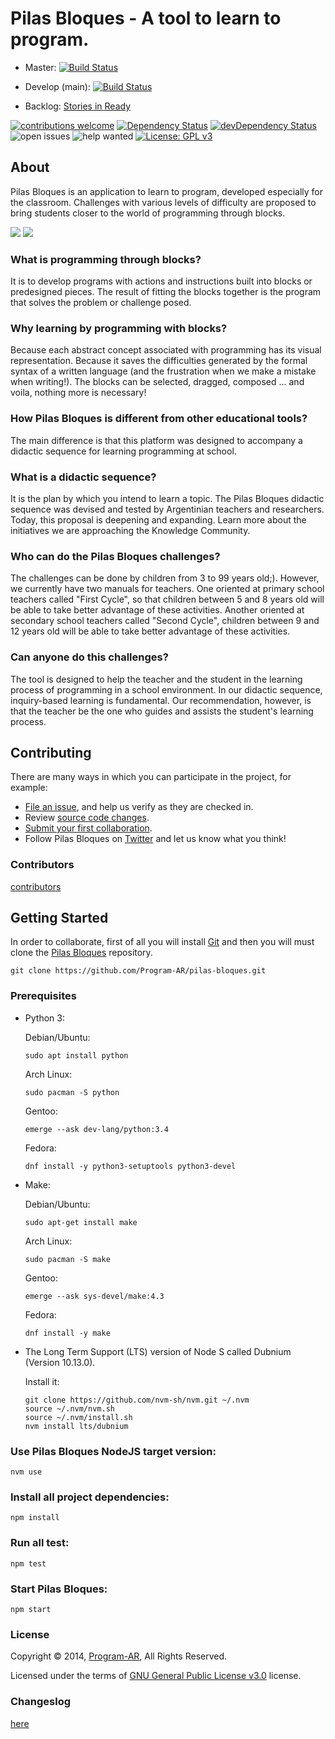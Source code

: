 # Pilas Bloques - A tool to learn to program.

- Master: [![Build Status](https://travis-ci.org/Program-AR/pilas-bloques.svg?branch=master)](https://travis-ci.org/Program-AR/pilas-bloques)
- Develop (main): [![Build Status](https://travis-ci.org/Program-AR/pilas-bloques.svg?branch=develop)](https://travis-ci.org/Program-AR/pilas-bloques)

- Backlog: [Stories in Ready](https://github.com/orgs/Program-AR/projects/1)

[![contributions welcome](https://img.shields.io/badge/contributions-welcome-brightgreen.svg?style=flat)](https://github.com/Program-AR/pilas-bloques/issues)
[![Dependency Status](https://david-dm.org/Program-AR/pilas-bloques/status.svg)](https://david-dm.org/Program-AR/pilas-bloques)
[![devDependency Status](https://david-dm.org/Program-AR/pilas-bloques/dev-status.svg)](https://david-dm.org/Program-AR/pilas-bloques/?type=dev)
![open issues](https://badgen.net/github/open-issues/Program-AR/pilas-bloques)
![help wanted](https://badgen.net/github/label-issues/Program-AR/pilas-bloques/help-wanted/open)
[![License: GPL v3](https://img.shields.io/badge/License-GPLv3-blue.svg)](https://www.gnu.org/licenses/gpl-3.0)

## About

Pilas Bloques is an application to learn to program, developed especially for the classroom.
Challenges with various levels of difficulty are proposed to bring students closer to the world of programming through blocks.

![](https://github.com/Program-AR/pilas-bloques/blob/master/screenshots/desafios.png)
![](https://github.com/Program-AR/pilas-bloques/blob/master/screenshots/editor.png)

### What is programming through blocks?

It is to develop programs with actions and instructions built into blocks or predesigned pieces. The result of fitting the blocks together is the program that solves the problem or challenge posed.

### Why learning by programming with blocks?

Because each abstract concept associated with programming has its visual representation.
Because it saves the difficulties generated by the formal syntax of a written language (and the frustration when we make a mistake when writing!). 
The blocks can be selected, dragged, composed ... and voila, nothing more is necessary!

### How Pilas Bloques is different from other educational tools?

The main difference is that this platform was designed to accompany a didactic sequence for learning programming at school.

###  What is a didactic sequence?

It is the plan by which you intend to learn a topic. The Pilas Bloques didactic sequence was devised and tested by Argentinian teachers and researchers. Today, this proposal is deepening and expanding. Learn more about the initiatives we are approaching the Knowledge Community.

### Who can do the Pilas Bloques challenges?

The challenges can be done by children from 3 to 99 years old;). However, we currently have two manuals for teachers. One oriented at primary school teachers
called "First Cycle", so that children between 5 and 8 years old will be able to take better advantage of these activities. Another oriented at secondary school teachers called "Second Cycle", children between 9 and 12 years old will be able to take better advantage of these activities.

### Can anyone do this challenges?

The tool is designed to help the teacher and the student in the learning process of programming in a school environment. In our didactic sequence, inquiry-based learning is fundamental. Our recommendation, however, is that the teacher be the one who guides and assists the student's learning process.


## Contributing

There are many ways in which you can participate in the project, for example:

* [File an issue](https://github.com/Program-AR/pilas-bloques/issues), and help us verify as they are checked in.
* Review [source code changes](https://github.com/Program-AR/pilas-bloques/pulls).
* [Submit your first collaboration](https://github.com/Program-AR/pilas-bloques/issues?q=is%3Aissue+is%3Aopen+label%3A%22good+first+issue%22).
* Follow Pilas Bloques on [Twitter](https://twitter.com/pilasbloques) and let us know what you think!

### Contributors

[contributors](https://github.com/Program-AR/pilas-bloques/graphs/contributors)


## Getting Started

In order to collaborate, first of all you will install [Git](https://git-scm.com/) and then you will must clone the [Pilas Bloques](https://github.com/Program-AR/pilas-bloques) repository.

```
git clone https://github.com/Program-AR/pilas-bloques.git
```

### Prerequisites

* Python 3:

  Debian/Ubuntu:
  ```
  sudo apt install python
  ```
  
  Arch Linux:
  ```
  sudo pacman -S python
  ```
  
  Gentoo:
  ```
  emerge --ask dev-lang/python:3.4
  ```

  Fedora:
  ```
  dnf install -y python3-setuptools python3-devel
  ```
  
* Make:

  Debian/Ubuntu:
  ```
  sudo apt-get install make
  ```
  
  Arch Linux:
  ```
  sudo pacman -S make
  ```
  
  Gentoo:
  ```
  emerge --ask sys-devel/make:4.3
  ```
  
  Fedora:
  ```
  dnf install -y make
  ```
  
* The Long Term Support (LTS) version of Node S called Dubnium (Version 10.13.0).

  Install it: 
  ```
  git clone https://github.com/nvm-sh/nvm.git ~/.nvm
  source ~/.nvm/nvm.sh
  source ~/.nvm/install.sh
  nvm install lts/dubnium
  ```

### Use Pilas Bloques NodeJS target version:
```
nvm use
```
  
### Install all project dependencies:
```
npm install
```

### Run all test:
```
npm test
```

### Start Pilas Bloques:
```
npm start
```

### License

Copyright © 2014, [Program-AR](http://program.ar), All Rights Reserved.

Licensed under the terms of [GNU General Public License v3.0](https://github.com/Program-AR/pilas-bloques/blob/master/LICENSE) license.

### Changeslog
[here](notasDeVersion.md)
